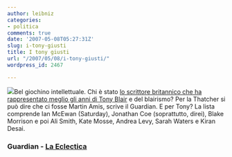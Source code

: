 ```yaml
---
author: leibniz
categories:
- politica
comments: true
date: '2007-05-08T05:27:31Z'
slug: i-tony-giusti
title: I tony giusti
url: "/2007/05/08/i-tony-giusti/"
wordpress_id: 2467

---
```

![](http://www.laeclectica.com/images/blaircode.jpg)Bel giochino intellettuale. Chi è stato [lo scrittore britannico che ha rappresentato meglio gli anni di Tony Blair](http://www.guardian.co.uk/commentisfree/story/0,,2074305,00.html) e del blairismo? Per la Thatcher si può dire che ci fosse Martin Amis, scrive il Guardian. E per Tony? La lista comprende Ian McEwan (Saturday), Jonathan Coe (soprattutto, direi), Blake Morrison e poi Ali Smith, Kate Mosse, Andrea Levy, Sarah Waters e Kiran Desai.


### Guardian - [La Eclectica](http://www.laeclectica.com/election/es.cgi)

